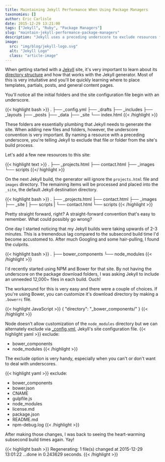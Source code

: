 ```yaml
---
title: Maintaining Jekyll Performance When Using Package Managers
taxonomies: []
author: Eric Carlisle
date: 2015-12-29 13:21:00
tags: ["Jekyll", "Ruby", "Package Managers"]
slug: "maintain-jekyll-performance-package-managers"
description: "Jekyll uses a preceding underscore to exclude resources from a site build. This article explains how to prevent performance drops by files added by package managers."
image:
  src: "img/blog/jekyll-logo.svg"
  alt: "Jekyll Logo"
  class: "article-image"
---
```


When getting started with a [Jekyll](http://jekyllrb.com/docs/structure/) site, it's very important to learn about its [directory structure](ahttp://jekyllrb.com/docs/structure) and how that works with the Jekyll generator. Most of this is very intuitative and you'll be quickly learning where to place templates, partials, posts, and general content pages.
<!--more-->

You'll notice all the initial folders and the site configuration file begin with an underscore.

{{< highlight bash >}}
.
├── _config.yml
├── _drafts
├── _includes
├── _layouts
├── _posts
├── _data
├── _site
└── index.html
{{< /highlight >}}

These folders are essentially plumbing that Jekyll needs to generate the site. When adding new files and folders, however, the underscore convention is very important. By naming a resource with a preceding underscore, you're telling Jekyll to exclude that file or folder from the site's build process.

Let's add a few new resources to this site:

{{< highlight text >}}
.
├── _projects.html
├── contact.html
├── _images
└── scripts
{{</ highlight >}}

On the next Jekyll build, the generator will ignore the `projects.html` file and `images` directory. The remaining items will be processed and placed into the `_site`, the default Jekyll destination directory.

{{< highlight bash >}}
.
├── _projects.html
├── contact.html
├── _images
├── _site
|   ├── scripts
|   └── contact.html
└── scripts
{{< /highlight >}}

Pretty straight forward, right? A straight-forward convention that's easy to remember. What could possibly go wrong?

One day I started noticing that my Jekyll builds were taking upwards of 2-3 minutes.  This is a tremendous lag compared to the subsecond build time I'd become accustomed to. After much Googling and some hair-pulling, I found the culprits.

{{< highlight bash >}}
.
├── bower_components
└── node_modules
{{< /highlight >}}

I'd recently started using NPM and Bower for that site. By not having the underscore on the package download folders, I was asking Jekyll to include an unneeded 12,000+ files in each build. Ouch!

The workaround for this is very easy and there were a couple of choices. If you're using Bower, you can customize it's download directory by making a `.bowerrc` file.

{{< highlight JavaScript >}}
{
  "directory": "_bower_components/"
}
{{< /highlight >}}

Node doesn't allow customization of the `node_modules` directory but we can alternately exclude via [_config.yml](http://jekyllrb.com/docs/configuration/), Jekyll's site configuration file.
{{< highlight yaml >}}
exclude:
  - bower_components
  - node_modules
{{< /highlight >}}

The exclude option is very handy, especially when you can't or don't want to deal with underscores.

{{< highlight yaml >}}
exclude:
  - bower_components
  - bower.json
  - CNAME
  - gulpfile.js
  - node_modules
  - license.md
  - package.json
  - README.md
  - npm-debug.log
{{< /highlight >}}


After making those changes, I was back to seeing the heart-warming subsecond build times again. Yay!

{{< highlight bash >}}
Regenerating: 1 file(s) changed at 2015-12-29 13:01:22 ...done in 0.243629 seconds.
{{< /highlight >}}
